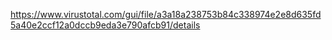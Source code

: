 https://www.virustotal.com/gui/file/a3a18a238753b84c338974e2e8d635fd5a40e2ccf12a0dccb9eda3e790afcb91/details

